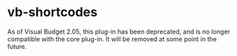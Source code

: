 # vb-shortcodes
As of Visual Budget 2.05, this plug-in has been deprecated, and is no longer compatible with the core plug-in. It will be removed at some point in the future.

